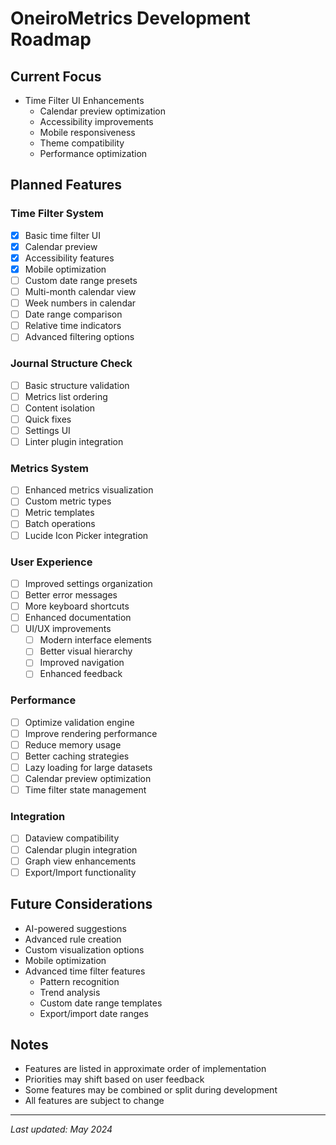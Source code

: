 # OneiroMetrics Development Roadmap

## Current Focus
- Time Filter UI Enhancements
  - Calendar preview optimization
  - Accessibility improvements
  - Mobile responsiveness
  - Theme compatibility
  - Performance optimization

## Planned Features

### Time Filter System
- [x] Basic time filter UI
- [x] Calendar preview
- [x] Accessibility features
- [x] Mobile optimization
- [ ] Custom date range presets
- [ ] Multi-month calendar view
- [ ] Week numbers in calendar
- [ ] Date range comparison
- [ ] Relative time indicators
- [ ] Advanced filtering options

### Journal Structure Check
- [ ] Basic structure validation
- [ ] Metrics list ordering
- [ ] Content isolation
- [ ] Quick fixes
- [ ] Settings UI
- [ ] Linter plugin integration

### Metrics System
- [ ] Enhanced metrics visualization
- [ ] Custom metric types
- [ ] Metric templates
- [ ] Batch operations
- [ ] Lucide Icon Picker integration

### User Experience
- [ ] Improved settings organization
- [ ] Better error messages
- [ ] More keyboard shortcuts
- [ ] Enhanced documentation
- [ ] UI/UX improvements
  - [ ] Modern interface elements
  - [ ] Better visual hierarchy
  - [ ] Improved navigation
  - [ ] Enhanced feedback

### Performance
- [ ] Optimize validation engine
- [ ] Improve rendering performance
- [ ] Reduce memory usage
- [ ] Better caching strategies
- [ ] Lazy loading for large datasets
- [ ] Calendar preview optimization
- [ ] Time filter state management

### Integration
- [ ] Dataview compatibility
- [ ] Calendar plugin integration
- [ ] Graph view enhancements
- [ ] Export/Import functionality

## Future Considerations
- AI-powered suggestions
- Advanced rule creation
- Custom visualization options
- Mobile optimization
- Advanced time filter features
  - Pattern recognition
  - Trend analysis
  - Custom date range templates
  - Export/import date ranges

## Notes
- Features are listed in approximate order of implementation
- Priorities may shift based on user feedback
- Some features may be combined or split during development
- All features are subject to change

---

*Last updated: May 2024* 